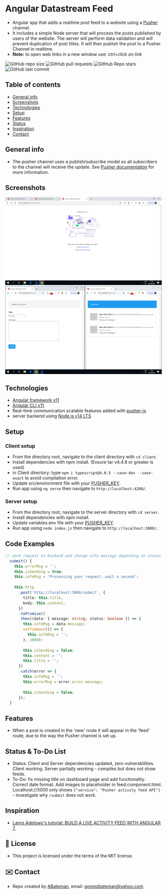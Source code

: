 # Angular Datastream Feed

* Angular app that adds a realtime post feed to a website using a [Pusher](https://pusher.com/) channel.
* It includes a simple Node server that will process the posts published by users of the website. The server will perform data validation and will prevent duplication of post titles. It will then publish the post to a Pusher Channel in realtime.
* **Note:** to open web links in a new window use: _ctrl+click on link_

![GitHub repo size](https://img.shields.io/github/repo-size/AndrewJBateman/angular-datastream-feed?style=plastic)
![GitHub pull requests](https://img.shields.io/github/issues-pr/AndrewJBateman/angular-datastream-feed?style=plastic)
![GitHub Repo stars](https://img.shields.io/github/stars/AndrewJBateman/angular-datastream-feed?style=plastic)
![GitHub last commit](https://img.shields.io/github/last-commit/AndrewJBateman/angular-datastream-feed?style=plastic)

## Table of contents

* [General info](#general-info)
* [Screenshots](#screenshots)
* [Technologies](#technologies)
* [Setup](#setup)
* [Features](#features)
* [Status](#status)
* [Inspiration](#inspiration)
* [Contact](#contact)

## General info

* The pusher channel uses a publish/subscribe model so all subscribers to the channel will receive the update. See [Pusher documentation](https://pusher.com/docs) for more information.

## Screenshots

![Example screenshot](./img/dashboard.png)
![Example screenshot](./img/newpost-and-feed.png)

## Technologies

* [Angular framework v11](https://angular.io/)
* [Angular CLI v11](https://cli.angular.io/).
* Real-time communication scalable features added with [pusher-js](https://pusher.com/)
* server backend using [Node.js v14 LTS](https://nodejs.org/en/)

## Setup

### Client setup

* From the directory root, navigate to the client directory with `cd client`.
* Install dependencies with npm install. (Ensure tar v4.4.8 or greater is used)
* in Client directory: type `npm i typescript@4.0.5 --save-dev --save-exact` to avoid compilation error.
* Update src/environment file with your [PUSHER_KEY](https://dashboard.pusher.com/).
* Run app using `ng serve` then navigate to `http://localhost:4200/`.

### Server setup

* From the directory root, navigate to the server directory with `cd server`.
* Install dependencies with npm install.
* Update variables.env file with your [PUSHER_KEY](https://dashboard.pusher.com/).
* Run app using `node index.js` then navigate to `http://localhost:3000/`.

## Code Examples

```typescript
// send request to backend and change info message depending on status.
  submit() {
    this.errorMsg = '';
    this.isSending = true;
    this.infoMsg = 'Processing your request..wait a second';

    this.http
      .post('http://localhost:3000/submit', {
        title: this.title,
        body: this.content,
      })
      .toPromise()
      .then((data: { message: string; status: boolean }) => {
        this.infoMsg = data.message;
        setTimeout(() => {
          this.infoMsg = '';
        }, 1000);

        this.isSending = false;
        this.content = '';
        this.title = '';
      })
      .catch(error => {
        this.infoMsg = '';
        this.errorMsg = error.error.message;

        this.isSending = false;
      });
  }

```

## Features

* When a post is created in the 'new' route it will appear in the 'feed' route, due to the way the Pusher channel is set up.

## Status & To-Do List

* Status: Client and Server dependencies updated, zero vulnerabilities. Client working. Server partially working - compiles but does not show feeds.
* To-Do: fix missing title on dashboard page and add functionality. Correct date format. Add images to placeholder in feed.component.html. Localhost://3000 only shows `{"service": "Pusher activity feed API"}` - investigate why `/submit` does not work.

## Inspiration

* [Lanre Adelowo's tutorial: BUILD A LIVE ACTIVITY FEED WITH ANGULAR 7](https://pusher.com/tutorials/live-feed-angular-7),

## :file_folder: License

* This project is licensed under the terms of the MIT license.

## :envelope: Contact

* Repo created by [ABateman](https://github.com/AndrewJBateman), email: gomezbateman@yahoo.com
